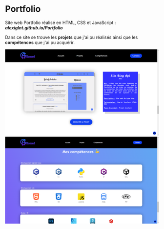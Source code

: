 # Portfolio
Site web Portfolio réalisé en HTML, CSS et JavaScript : ***alexiglnt.github.io/Portfolio***

Dans ce site se trouve les **projets** que j'ai pu réalisés ainsi que les **compétences** que j'ai pu acquérir.

![alt text](https://github.com/alexiglnt/Portfolio/blob/main/Ressources/img_readme/screenProject.png?raw=true)
![alt text](https://github.com/alexiglnt/Portfolio/blob/main/Ressources/img_readme/skills.png?raw=true)
